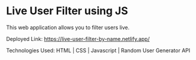 # Live User Filter using JS

This web application allows you to filter users live.

Deployed Link: https://live-user-filter-by-name.netlify.app/

Technologies Used: HTML | CSS | Javascript | Random User Generator API
